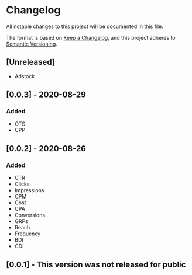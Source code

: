 # Changelog
All notable changes to this project will be documented in this file.

The format is based on [Keep a Changelog](https://keepachangelog.com/en/1.0.0/),
and this project adheres to [Semantic Versioning](https://semver.org/spec/v2.0.0.html).

## [Unreleased]
- Adstock

## [0.0.3] - 2020-08-29
### Added
- OTS
- CPP

## [0.0.2] - 2020-08-26
### Added
- CTR
- Clicks
- Impressions
- CPM
- Cost
- CPA
- Conversions
- GRPs
- Reach
- Frequency
- BDI
- CDI

## [0.0.1] - This version was not released for public
